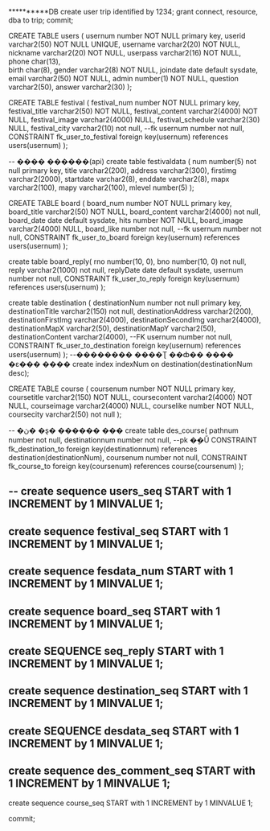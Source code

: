**********DB
create user trip identified by 1234;
grant connect, resource, dba to trip;
commit;

CREATE TABLE users (
   usernum number NOT NULL primary key,
   userid varchar2(50) NOT NULL UNIQUE,
   username varchar2(20) NOT NULL,
   nickname varchar2(20) NOT NULL,
   userpass varchar2(16) NOT NULL,
   phone char(13),  
   birth char(8),
   gender varchar2(8) NOT NULL, 
   joindate date default sysdate,
   email varchar2(50) NOT NULL,
   admin number(1) NOT NULL, 
   question varchar2(50),
   answer varchar2(30)
);

CREATE TABLE festival (
   festival_num number NOT NULL primary key,
   festival_title varchar2(50) NOT NULL,
   festival_content varchar2(4000) NOT NULL,
   festival_image varchar2(4000) NULL,
   festival_schedule varchar2(30) NULL,
   festival_city varchar2(10) not null,
   --fk 
   usernum number not null,
   CONSTRAINT fk_user_to_festival foreign key(usernum) references users(usernum)
);

-- ���� ������(api)
create table festivaldata (
    num number(5) not null primary key,
    title varchar2(200),
    address varchar2(300),
    firstimg varchar2(2000),
    startdate varchar2(8),
    enddate varchar2(8),
    mapx varchar2(100),
    mapy varchar2(100),
    mlevel number(5)
);

CREATE TABLE board (
   board_num number NOT NULL primary key,
   board_title varchar2(50) NOT NULL,
   board_content varchar2(4000) not null,
   board_date date default sysdate,
   hits number NOT NULL,
   board_image varchar2(4000) NULL,
   board_like number not null,
   --fk 
   usernum number not null,
   CONSTRAINT fk_user_to_board foreign key(usernum) references users(usernum)
);

create table board_reply(
    rno number(10, 0),
    bno number(10, 0) not null,
    reply varchar2(1000) not null,
    replyDate date default sysdate,
    usernum number not null,
    CONSTRAINT fk_user_to_reply foreign key(usernum) references users(usernum)
); 

create table destination (
    destinationNum number not null primary key,
    destinationTitle varchar2(150) not null,
    destinationAddress varchar2(200),
    destinationFirstImg varchar2(4000),
    destinationSecondImg varchar2(4000),
    destinationMapX varchar2(50),
    destinationMapY varchar2(50),
    destinationContent varchar2(4000),
    --FK 
    usernum number not null,
    CONSTRAINT fk_user_to_destination foreign key(usernum) references users(usernum)
);
--�������� ����Ʈ ��ȸ�� ���� �ε��� ����
create index indexNum on destination(destinationNum desc);



CREATE TABLE course (
   coursenum number NOT NULL primary key,
   coursetitle varchar2(150) NOT NULL,
   coursecontent varchar2(4000) NOT NULL,
   courseimage varchar2(4000) NULL,
   courselike number NOT NULL,
   coursecity varchar2(50) not null
);

-- �ڽ� �ȿ� ������ ���
create table des_course(
    pathnum number not null,
    destinationnum number not null,
    --pk �ܷ�Ű
    CONSTRAINT fk_destination_to foreign key(destinationnum) 	references destination(destinationNum),
    coursenum number not null,
    CONSTRAINT fk_course_to foreign key(coursenum) references course(coursenum)
);

-- 
create sequence users_seq
START with 1 INCREMENT by 1 MINVALUE 1;
-- 
create sequence festival_seq
START with 1 INCREMENT by 1 MINVALUE 1;
-- 
create sequence fesdata_num
START with 1 INCREMENT by 1 MINVALUE 1;
-- 
create sequence board_seq
START with 1 INCREMENT by 1 MINVALUE 1;
-- 
create SEQUENCE seq_reply 
START with 1 INCREMENT by 1 MINVALUE 1;
-- 
create sequence destination_seq
START with 1 INCREMENT by 1 MINVALUE 1;
-- 
create SEQUENCE desdata_seq 
START with 1 INCREMENT by 1 MINVALUE 1;
--
create sequence des_comment_seq
START with 1 INCREMENT by 1 MINVALUE 1;
-- 
create sequence course_seq
START with 1 INCREMENT by 1 MINVALUE 1;

commit;
